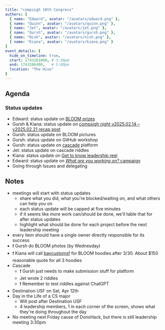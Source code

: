 ```yaml
---
title: "compsigh 10th Congress"
authors: [
  { name: "Edward", avatar: "/avatars/edward.png" },
  { name: "Quinn", avatar: "/avatars/quinn.png" },
  { name: "Jet", avatar: "/avatars/jet.png" },
  { name: "Gursh", avatar: "/avatars/gursh.png" },
  { name: "Nish", avatar: "/avatars/nish.png" },
  { name: "Kiana", avatar: "/avatars/kiana.png" }
]
event_details: {
  hide_on_timeline: true,
  start: 1743201000, # 3:30pm
  end: 1743206400,   # 5:00pm
  location: "The Hive"
}
---
```


## Agenda

### Status updates

- Edward: status update on [BLOOM prizes](https://github.com/compsigh/compsigh/issues/44)
- Gursh & Kiana: status update on [compsigh night v2025.02.14 – v2025.02.21 recap post](https://github.com/compsigh/compsigh/issues/39)
- Gursh: status update on BLOOM pictures
- Gursh: status update on GitHub workshop
- Gursh: status update on [cascade](https://github.com/compsigh/compsigh/issues/46) platform
- Jet: status update on cascade riddles
- Kiana: status update on [Get to know leadership reel](https://github.com/compsigh/compsigh/issues/18)
- Edward: status update on [*What are you working on?* campaign](https://github.com/compsigh/compsigh/issues/47)
- Going through Issues and delegating

## Notes

- meetings will start with status updates
  - share what you did, what you're blocked/waiting on, and what others can help you on
  - each status update will be capped at five minutes
  - if it seems like more work can/should be done, we'll table that for after status updates
  - highlight what should be done for each project before the next leadership meeting
- every item should have a single owner directly responsible for its success
- ❗ Gursh do BLOOM photos (by Wednesday)
- ❗ Kiana will call [baycustomsf](https://baycustomsf.com/) for BLOOM hoodies after 3/30. About $150 reasonable quote for all 3 hoodies
- Cascade
  - ❗ Gursh just needs to make submission stuff for platform
  - Jet wrote 2 riddles
  - ❗ Remember to test riddles against ChatGPT
- Destination USF on Sat, Apr 12th
- Day in the Life of a CS major
  - Will post after Destination USF
  - 4 leadership members, 1 in each corner of the screen, shows what they're doing throughout the day
- No meeting next Friday cause of DonsHack, but there is still leadership meeting 3:30pm
